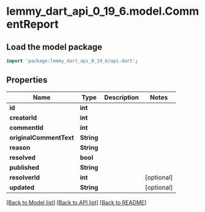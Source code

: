 # lemmy_dart_api_0_19_6.model.CommentReport

## Load the model package
```dart
import 'package:lemmy_dart_api_0_19_6/api.dart';
```

## Properties
Name | Type | Description | Notes
------------ | ------------- | ------------- | -------------
**id** | **int** |  | 
**creatorId** | **int** |  | 
**commentId** | **int** |  | 
**originalCommentText** | **String** |  | 
**reason** | **String** |  | 
**resolved** | **bool** |  | 
**published** | **String** |  | 
**resolverId** | **int** |  | [optional] 
**updated** | **String** |  | [optional] 

[[Back to Model list]](../README.md#documentation-for-models) [[Back to API list]](../README.md#documentation-for-api-endpoints) [[Back to README]](../README.md)


